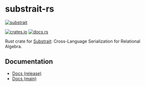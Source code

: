 <!--
// SPDX-License-Identifier: Apache-2.0
-->

# substrait-rs

[![substrait](https://raw.githubusercontent.com/substrait-io/substrait/main/site/docs/img/logo.svg)](https://substrait.io)

[![crates.io](https://img.shields.io/crates/v/substrait.svg)](https://crates.io/crates/substrait)
[![docs.rs](https://docs.rs/substrait/badge.svg)](https://docs.rs/substrait)

Rust crate for [Substrait](https://substrait.io/): Cross-Language Serialization for Relational Algebra.

## Documentation

- [Docs (release)](https://docs.rs/substrait)
- [Docs (main)](https://substrait-io.github.io/substrait-rs/substrait/)
